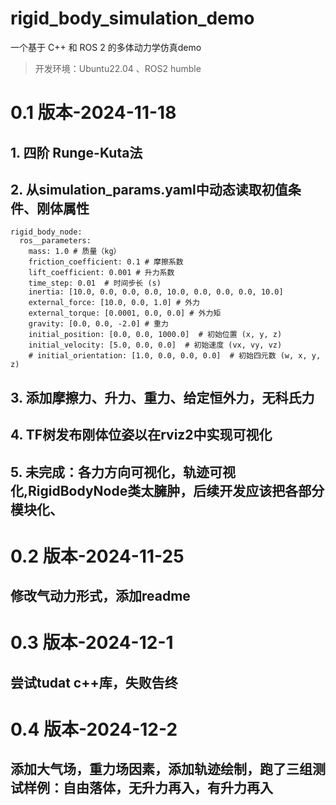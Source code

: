 # rigid_body_simulation_demo


一个基于 C++ 和 ROS 2 的多体动力学仿真demo


> 开发环境：Ubuntu22.04 、ROS2 humble
> 

# 0.1 版本-2024-11-18

## 1. 四阶 Runge-Kuta法

## 2. 从simulation_params.yaml中动态读取初值条件、刚体属性
```
rigid_body_node:
  ros__parameters:
    mass: 1.0 # 质量（kg）
    friction_coefficient: 0.1 # 摩擦系数 
    lift_coefficient: 0.001 # 升力系数 
    time_step: 0.01  # 时间步长 (s) 
    inertia: [10.0, 0.0, 0.0, 0.0, 10.0, 0.0, 0.0, 0.0, 10.0] 
    external_force: [10.0, 0.0, 1.0] # 外力 
    external_torque: [0.0001, 0.0, 0.0] # 外力矩 
    gravity: [0.0, 0.0, -2.0] # 重力 
    initial_position: [0.0, 0.0, 1000.0]  # 初始位置 (x, y, z) 
    initial_velocity: [5.0, 0.0, 0.0]  # 初始速度 (vx, vy, vz) 
    # initial_orientation: [1.0, 0.0, 0.0, 0.0]  # 初始四元数 (w, x, y, z) 

```
## 3. 添加摩擦力、升力、重力、给定恒外力，无科氏力

## 4. TF树发布刚体位姿以在rviz2中实现可视化

## 5. 未完成：各力方向可视化，轨迹可视化,RigidBodyNode类太臃肿，后续开发应该把各部分模块化、


# 0.2 版本-2024-11-25 

## 修改气动力形式，添加readme

# 0.3 版本-2024-12-1

## 尝试tudat c++库，失败告终


# 0.4 版本-2024-12-2

## 添加大气场，重力场因素，添加轨迹绘制，跑了三组测试样例：自由落体，无升力再入，有升力再入